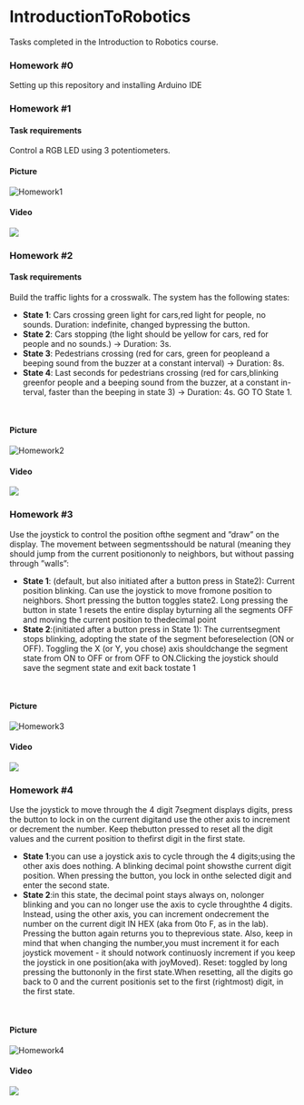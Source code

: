# IntroductionToRobotics
Tasks completed in the Introduction to Robotics course.

### Homework #0
Setting up this repository and installing Arduino IDE

### Homework #1

#### Task requirements
Control a RGB LED using 3 potentiometers.

#### Picture
![Homework1](assets/Homework1-IntroductionToRobotics.jpeg)

#### Video
<a href =  "https://www.youtube.com/shorts/155iOZfabvE"><img src = "assets/Homework1-IntroductionToRobotics.jpeg"></a>

### Homework #2

#### Task requirements
Build  the  traffic  lights  for  a  crosswalk. The system has the following states:
  - **State 1**: Cars crossing  green light for cars,red  light  for  people,  no  sounds.   Duration:  indefinite,  changed  bypressing the button. 
  - **State 2**: Cars stopping (the  light  should  be  yellow  for  cars,  red  for  people  and  no  sounds.) -> Duration: 3s.
  - **State 3**: Pedestrians crossing (red for cars, green for peopleand a beeping sound from the buzzer at a constant interval) -> Duration: 8s.
  - **State 4**: Last seconds for pedestrians crossing (red for cars,blinking greenfor people and a beeping sound from the buzzer,  at a constant in-terval,  faster than the beeping in state 3) -> Duration: 4s. GO TO State 1.

<br>

#### Picture
![Homework2](assets/Homework2-IntroductionToRobotics.jpeg)

#### Video
<a href =  "https://youtube.com/shorts/HY_C5Y1m_iI?feature=share"><img src = "assets/Homework2-IntroductionToRobotics.jpeg"></a>

### Homework #3
Use the joystick to control the position ofthe segment and ”draw” on the display.  The movement between segmentsshould be natural (meaning they should jump from the current positiononly to neighbors, but without passing through ”walls”:
- **State 1**: (default,  but  also  initiated  after  a  button  press  in  State2):  Current  position  blinking.   Can  use  the  joystick  to  move  fromone  position  to  neighbors.   Short  pressing  the  button  toggles  state2.  Long pressing the button in state 1 resets the entire display byturning all the segments OFF and moving the current position to thedecimal point
- **State 2**:(initiated  after  a  button  press  in  State  1):   The  currentsegment  stops  blinking,  adopting  the  state  of  the  segment  beforeselection (ON or OFF). Toggling the X (or Y, you chose) axis shouldchange  the  segment  state  from  ON  to  OFF  or  from  OFF  to  ON.Clicking the joystick should save the segment state and exit back tostate 1
  
 <br>
 
 #### Picture
 ![Homework3](assets/Homework3-IntroductionToRobotics.jpeg)

#### Video
<a href =  "https://www.youtube.com/shorts/b7sC8phUVzk"><img src = "assets/Homework3-IntroductionToRobotics.jpeg"></a>

### Homework #4
Use the joystick to move through the 4 digit 7segment displays digits, press the button to lock in on the current digitand use the other axis to increment or decrement the number.  Keep thebutton pressed to reset all the digit values and the current position to thefirst digit in the first state.
- **State 1**:you can use a joystick axis to cycle through the 4 digits;using the other axis does nothing.  A blinking decimal point showsthe current digit position.  When pressing the button, you lock in onthe selected digit and enter the second state.
- **State 2**:in this state, the decimal point stays always on, nolonger blinking and you can no longer use the axis to cycle throughthe  4  digits.   Instead,  using  the  other  axis,  you  can  increment  ondecrement  the  number  on  the  current  digit  IN  HEX  (aka  from  0to F, as in the lab).  Pressing the button again returns you to theprevious state.  Also, keep in mind that when changing the number,you  must  increment  it  for  each  joystick  movement  -  it  should  notwork continuosly increment if you keep the joystick in one position(aka with joyMoved).
Reset:  toggled by long pressing the buttononly in the first state.When resetting, all the digits go back to 0 and the current positionis set to the first (rightmost) digit, in the first state.

<br> 

#### Picture
![Homework4](assets/Homework4-IntroductionToRobotics.jpeg)

#### Video
<a href =  "https://www.youtube.com/shorts/bqu_Di6dauc"><img src = "assets/Homework4-IntroductionToRobotics.jpeg"></a>


